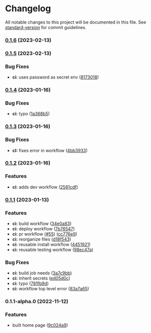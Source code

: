 # Changelog

All notable changes to this project will be documented in this file. See [standard-version](https://github.com/conventional-changelog/standard-version) for commit guidelines.

### [0.1.6](https://github.com/powerkernel/power-web/compare/v0.1.5...v0.1.6) (2023-02-13)

### [0.1.5](https://github.com/powerkernel/power-web/compare/v0.1.4...v0.1.5) (2023-02-13)


### Bug Fixes

* **ci:** uses password as secret env ([8173018](https://github.com/powerkernel/power-web/commit/8173018afd721208584bd09b386bae77894383c3))

### [0.1.4](https://github.com/powerkernel/power-web/compare/v0.1.3...v0.1.4) (2023-01-16)


### Bug Fixes

* **ci:** typo ([1a368b5](https://github.com/powerkernel/power-web/commit/1a368b5eeaddf38c467cb69d5afb8eae95fbe133))

### [0.1.3](https://github.com/powerkernel/power-web/compare/v0.1.2...v0.1.3) (2023-01-16)


### Bug Fixes

* **cI:** fixes error in workflow ([4bb3933](https://github.com/powerkernel/power-web/commit/4bb39335e1c59907f1a4a1636a43c18da8481263))

### [0.1.2](https://github.com/powerkernel/power-web/compare/v0.1.1...v0.1.2) (2023-01-16)


### Features

* **ci:** adds dev workflow ([2581cdf](https://github.com/powerkernel/power-web/commit/2581cdff9eb2c9408b9101bb6d11c096fec88ff1))

### [0.1.1](https://github.com/powerkernel/power-web/compare/v0.1.1-alpha.0...v0.1.1) (2023-01-13)


### Features

* **ci:** build workflow ([34e0a83](https://github.com/powerkernel/power-web/commit/34e0a83fa0a962380bdc100b8f31f8103297fed5))
* **ci:** deploy workflow ([7b76547](https://github.com/powerkernel/power-web/commit/7b765471acc3148365a27dfa442b0b1e0659800d))
* **ci:** pr workflow ([#55](https://github.com/powerkernel/power-web/issues/55)) ([cc776e9](https://github.com/powerkernel/power-web/commit/cc776e99d5eba0a13ff1e1730497d80ffb9ed250))
* **ci:** reorganize files ([d18f543](https://github.com/powerkernel/power-web/commit/d18f54342b4440dbace55e0773927877bd1af302))
* **ci:** reusable install workflow ([4451921](https://github.com/powerkernel/power-web/commit/4451921b1997d7e2024a53c6658e17bace3d7bed))
* **ci:** reusable testing workflow ([98ec47a](https://github.com/powerkernel/power-web/commit/98ec47aa56a2b5f367d1f3dce606acdc5b508cf1))


### Bug Fixes

* **ci:** build job needs ([3a7c9bb](https://github.com/powerkernel/power-web/commit/3a7c9bbe70b0a3458b1c9350bbab2ba59ae066e3))
* **ci:** inherit secrets ([ed05d0c](https://github.com/powerkernel/power-web/commit/ed05d0c7f9971f1447220f55816e550ed842a1c1))
* **ci:** typo ([781fb9d](https://github.com/powerkernel/power-web/commit/781fb9d7a37a1457ad220de5f7195bb3cb1c32dc))
* **ci:** workflow top level error ([83a7a65](https://github.com/powerkernel/power-web/commit/83a7a65ff655ddb426d79188036a6410d4191084))

### 0.1.1-alpha.0 (2022-11-12)


### Features

* built home page ([9c024a9](https://github.com/powerkernel/power-web/commit/9c024a988bb9fca105cef6d48a7de36c9eab47bf))
